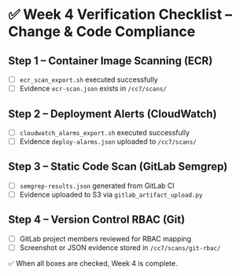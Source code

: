 # ✅ Week 4 Verification Checklist – Change & Code Compliance

## Step 1 – Container Image Scanning (ECR)
- [ ] `ecr_scan_export.sh` executed successfully  
- [ ] Evidence `ecr-scan.json` exists in `/cc7/scans/`  

## Step 2 – Deployment Alerts (CloudWatch)
- [ ] `cloudwatch_alarms_export.sh` executed successfully  
- [ ] Evidence `deploy-alarms.json` uploaded to `/cc7/scans/`  

## Step 3 – Static Code Scan (GitLab Semgrep)
- [ ] `semgrep-results.json` generated from GitLab CI  
- [ ] Evidence uploaded to S3 via `gitlab_artifact_upload.py`  

## Step 4 – Version Control RBAC (Git)
- [ ] GitLab project members reviewed for RBAC mapping  
- [ ] Screenshot or JSON evidence stored in `/cc7/scans/git-rbac/`

✅ When all boxes are checked, Week 4 is complete.
